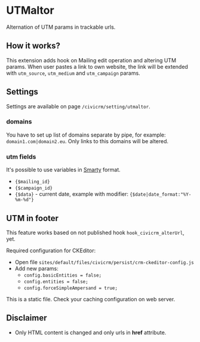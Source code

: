 # UTMaltor

Alternation of UTM params in trackable urls.

## How it works?

This extension adds hook on Mailing edit operation and altering UTM params.
When user pastes a link to own website, the link will be extended with `utm_source`, `utm_medium` and `utm_campaign` params.

## Settings

Settings are available on page `/civicrm/setting/utmaltor`.

### domains

You have to set up list of domains separate by pipe, for example: `domain1.com|domain2.eu`. Only links to this domains will be altered.

### utm fields

It's possible to use variables in [Smarty](http://www.smarty.net) format.

* `{$mailing_id}`
* `{$campaign_id}`
* `{$data}` - current date, example with modifier: `{$date|date_format:"%Y-%m-%d"}`

## UTM in footer

This feature works based on not published hook `hook_civicrm_alterUrl`, yet.

Required configuration for CKEditor:

* Open file `sites/default/files/civicrm/persist/crm-ckeditor-config.js`
* Add new params:
    * `config.basicEntities = false;`
    * `config.entities = false;`
    * `config.forceSimpleAmpersand = true;`

This is a static file. Check your caching configuration on web server.

## Disclaimer

* Only HTML content is changed and only urls in **href** attribute.
